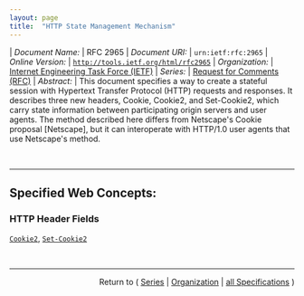 ```yaml
---
layout: page
title:  "HTTP State Management Mechanism"
---
```


| *Document Name:* | RFC 2965
| *Document URI:* | `urn:ietf:rfc:2965`
| *Online Version:* | [`http://tools.ietf.org/html/rfc2965`](http://tools.ietf.org/html/rfc2965)
| *Organization:* | [Internet Engineering Task Force (IETF)](..  "List of specification series by this organization")
| *Series:* | [Request for Comments (RFC)](.  "List of specifications in this series")
| *Abstract:* | This document specifies a way to create a stateful session with Hypertext Transfer Protocol (HTTP) requests and responses. It describes three new headers, Cookie, Cookie2, and Set-Cookie2, which carry state information between participating origin servers and user agents. The method described here differs from Netscape's Cookie proposal [Netscape], but it can interoperate with HTTP/1.0 user agents that use Netscape's method.

<br/>
<hr/>

## Specified Web Concepts:

### HTTP Header Fields

[`Cookie2`](/concepts/http-header/Cookie2 "The Cookie2 request header facilitates interoperation between clients and servers that understand different versions of the cookie specification."), [`Set-Cookie2`](/concepts/http-header/Set-Cookie2 "The origin server initiates a session, if it so desires. To do so, it returns an extra response header to the client, Set-Cookie2.")



<br/>
<hr/>

<p style="text-align: right">Return to ( <a href="./">Series</a> | <a href="../">Organization</a> | <a href="../../">all Specifications</a> )</p>